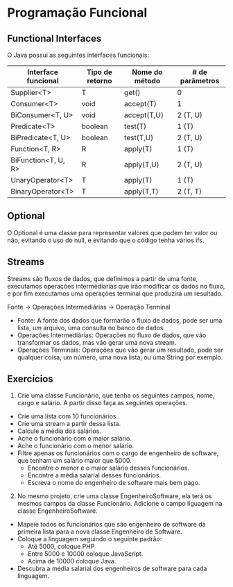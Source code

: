 # Programação Funcional

## Functional Interfaces

O Java possui as seguintes interfaces funcionais:

| Interface funcional |	Tipo de retorno	| Nome do método |	# de parâmetros |  
|----------------------|----------------|-------------|-----------------|
| Supplier\<T\>          | T              | get()       | 0               | 
| Consumer\<T\>          | void           | accept(T)   | 1               |
| BiConsumer<T, U>     | void           | accept(T,U) | 2 (T, U)        |
| Predicate\<T\>         | boolean        | test(T)     | 1 (T)           |
| BiPredicate<T, U>    | boolean        | test(T,U)   | 2 (T, U)        |
| Function<T, R> 	   | R 	            | apply(T) 	  | 1 (T)           |
| BiFunction<T, U, R>  | R              | apply(T,U)  | 2 (T, U)        |
| UnaryOperator\<T\> 	   | T 	            | apply(T) 	  | 1 (T)           |
| BinaryOperator\<T\>    | T 	            | apply(T,T)  | 2 (T, T)        |

## Optional

O Optional é uma classe para representar valores que podem ter valor ou não, evitando o uso do null, e evitando que o código tenha vários ifs.

## Streams

Streams são fluxos de dados, que definimos a partir de uma fonte, executamos operações intermediarias que irão modificar os dados no fluxo, e por fim executamos uma operações terminal que produzirá um resultado.

Fonte -> Operações Intermediárias -> Operação Terminal

- Fonte: A fonte dos dados que formarão o fluxo de dados, pode ser uma lista, um arquivo, uma consulta no banco de dados.
- Operações Intermediárias: Operações no fluxo de dados, que vão transformar os dados, mas vão gerar uma nova stream.
- Operações Terminais: Operações que vão gerar um resultado, pode ser qualquer coisa, um número, uma nova lista, ou uma String por exemplo.

## Exercícios

1) Crie uma classe Funcionário, que tenha os seguintes campos, nome, cargo e salário. A partir disso faça as seguintes operações.

  - Crie uma lista com 10 funcionários.
  - Crie uma stream a partir dessa lista.
  - Calcule a média dos salários.
  - Ache o funcionário com o maior salário.
  - Ache o funcionário com o menor salário.
  - Filtre apenas os funcionários com o cargo de engenheiro de software, que tenham um salário maior que 5000.
    - Encontre o menor e o maior salário desses funcionários.
    - Encontre a média salarial desses funcionários.
    - Escreva o nome do engenheiro de software mais bem pago.


2) No mesmo projeto, crie uma classe EngenheiroSoftware, ela terá os mesmos campos da classe Funcionário. Adicione o campo liguagem na classe EngenheiroSoftware.

  - Mapeie todos os funcionários que são engenheiro de software da primeira lista para a nova classe Engenheiro de Software.
  - Coloque a linguagem seguindo o seguinte padrão:
    - Até 5000, coloque PHP
    - Entre 5000 e 10000 coloque JavaScript.
    - Acima de 10000 coloque Java.
  - Descubra a média salarial dos engenheiros de software para cada linguagem.
